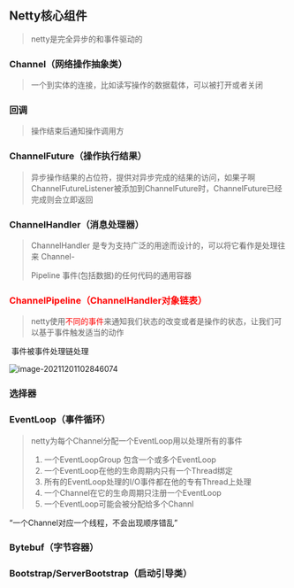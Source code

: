 ## Netty核心组件

> netty是完全异步的和事件驱动的

### Channel（网络操作抽象类）

> 一个到实体的连接，比如读写操作的数据载体，可以被打开或者关闭

### 回调

> 操作结束后通知操作调用方

### ChannelFuture（操作执行结果）

> 异步操作结果的占位符，提供对异步完成的结果的访问，如果子啊ChannelFutureListener被添加到ChannelFuture时，ChannelFuture已经完成则会立即返回

### ChannelHandler（消息处理器）

> ChannelHandler 是专为支持广泛的用途而设计的，可以将它看作是处理往来 Channel-
>
> Pipeline 事件(包括数据)的任何代码的通用容器

### <font color="red">ChannelPipeline（ChannelHandler对象链表）</font>

> netty使用<font color="red">不同的事件</font>来通知我们状态的改变或者是操作的状态，让我们可以基于事件触发适当的动作

​											事件被事件处理链处理

![image-20211201102846074](https://tva1.sinaimg.cn/large/008i3skNly1gwy4inc2o7j31660cedh5.jpg)

### 选择器

### EventLoop（事件循环）

> netty为每个Channel分配一个EventLoop用以处理所有的事件
>
> 1. 一个EventLoopGroup 包含一个或多个EventLoop
> 2. 一个EventLoop在他的生命周期内只有一个Thread绑定
> 3. 所有的EventLoop处理的I/O事件都在他的专有Thread上处理
> 4. 一个Channel在它的生命周期只注册一个EventLoop
> 5. 一个EventLoop可能会被分配给多个Channl

“一个Channel对应一个线程，不会出现顺序错乱”





### Bytebuf（字节容器）

### Bootstrap/ServerBootstrap（启动引导类）

### 

### 

### 

### 















